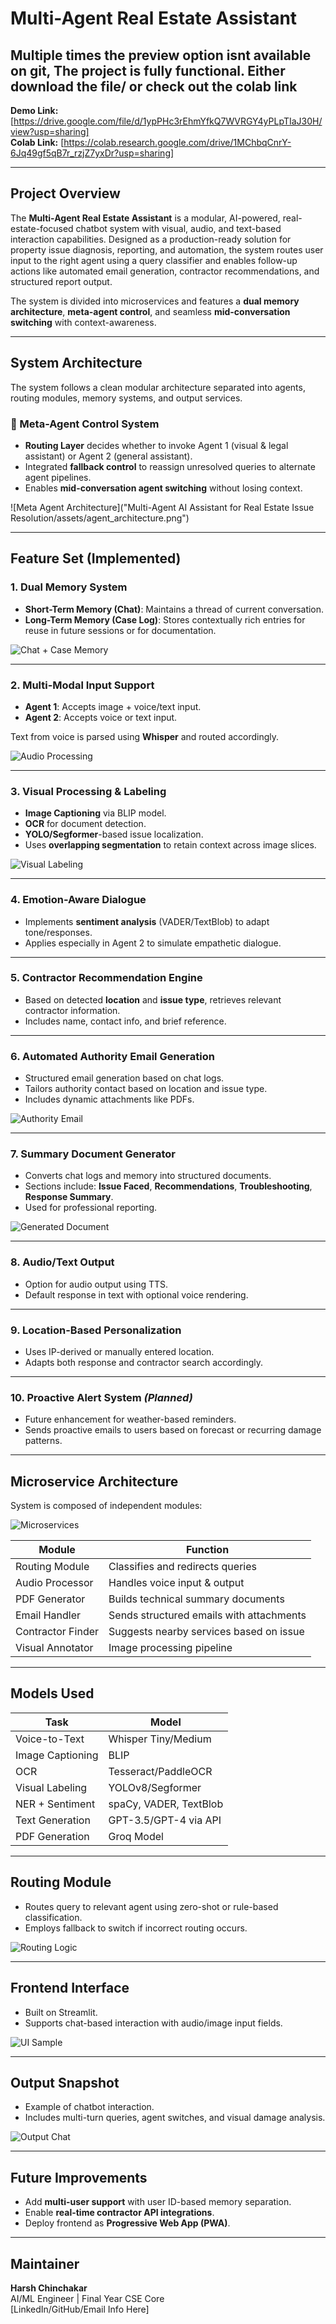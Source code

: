 # Multi-Agent Real Estate Assistant

Multiple times the preview option isnt available on git, The project is fully functional. Either download the file/ or check out the colab link
---
**Demo Link:** [https://drive.google.com/file/d/1ypPHc3rEhmYfkQ7WVRGY4yPLpTIaJ30H/view?usp=sharing]  
**Colab Link:** [https://colab.research.google.com/drive/1MChbqCnrY-6Jq49gf5qB7r_rzjZ7yxDr?usp=sharing]  

---

## Project Overview

The **Multi-Agent Real Estate Assistant** is a modular, AI-powered, real-estate-focused chatbot system with visual, audio, and text-based interaction capabilities. Designed as a production-ready solution for property issue diagnosis, reporting, and automation, the system routes user input to the right agent using a query classifier and enables follow-up actions like automated email generation, contractor recommendations, and structured report output.

The system is divided into microservices and features a **dual memory architecture**, **meta-agent control**, and seamless **mid-conversation switching** with context-awareness.

---

## System Architecture

The system follows a clean modular architecture separated into agents, routing modules, memory systems, and output services.

### 🔁 Meta-Agent Control System
- **Routing Layer** decides whether to invoke Agent 1 (visual & legal assistant) or Agent 2 (general assistant).
- Integrated **fallback control** to reassign unresolved queries to alternate agent pipelines.
- Enables **mid-conversation agent switching** without losing context.

![Meta Agent Architecture]("Multi-Agent AI Assistant for Real Estate Issue Resolution/assets/agent_architecture.png")

---

## Feature Set (Implemented)

### 1. Dual Memory System
- **Short-Term Memory (Chat)**: Maintains a thread of current conversation.
- **Long-Term Memory (Case Log)**: Stores contextually rich entries for reuse in future sessions or for documentation.

![Chat + Case Memory](assets/chat_output.png)

---

### 2. Multi-Modal Input Support
- **Agent 1**: Accepts image + voice/text input.
- **Agent 2**: Accepts voice or text input.

Text from voice is parsed using **Whisper** and routed accordingly.

![Audio Processing](assets/audio_processing.png)

---

### 3. Visual Processing & Labeling
- **Image Captioning** via BLIP model.
- **OCR** for document detection.
- **YOLO/Segformer**-based issue localization.
- Uses **overlapping segmentation** to retain context across image slices.

![Visual Labeling](assets/image_issue_highlighting.png)

---

### 4. Emotion-Aware Dialogue
- Implements **sentiment analysis** (VADER/TextBlob) to adapt tone/responses.
- Applies especially in Agent 2 to simulate empathetic dialogue.

---

### 5. Contractor Recommendation Engine
- Based on detected **location** and **issue type**, retrieves relevant contractor information.
- Includes name, contact info, and brief reference.

---

### 6. Automated Authority Email Generation
- Structured email generation based on chat logs.
- Tailors authority contact based on location and issue type.
- Includes dynamic attachments like PDFs.

![Authority Email](assets/authority_email.png)

---

### 7. Summary Document Generator
- Converts chat logs and memory into structured documents.
- Sections include: **Issue Faced**, **Recommendations**, **Troubleshooting**, **Response Summary**.
- Used for professional reporting.

![Generated Document](assets/generated_doc.png)

---

### 8. Audio/Text Output
- Option for audio output using TTS.
- Default response in text with optional voice rendering.

---

### 9. Location-Based Personalization
- Uses IP-derived or manually entered location.
- Adapts both response and contractor search accordingly.

---

### 10. Proactive Alert System *(Planned)*
- Future enhancement for weather-based reminders.
- Sends proactive emails to users based on forecast or recurring damage patterns.

---

## Microservice Architecture

System is composed of independent modules:

![Microservices](assets/microservices_module.png)

| Module | Function |
|--------|----------|
| Routing Module | Classifies and redirects queries |
| Audio Processor | Handles voice input & output |
| PDF Generator | Builds technical summary documents |
| Email Handler | Sends structured emails with attachments |
| Contractor Finder | Suggests nearby services based on issue |
| Visual Annotator | Image processing pipeline |

---

## Models Used

| Task | Model |
|------|-------|
| Voice-to-Text | Whisper Tiny/Medium |
| Image Captioning | BLIP |
| OCR | Tesseract/PaddleOCR |
| Visual Labeling | YOLOv8/Segformer |
| NER + Sentiment | spaCy, VADER, TextBlob |
| Text Generation | GPT-3.5/GPT-4 via API |
| PDF Generation | Groq Model |

---

## Routing Module

- Routes query to relevant agent using zero-shot or rule-based classification.
- Employs fallback to switch if incorrect routing occurs.

![Routing Logic](assets/routing_module.png)

---

## Frontend Interface

- Built on Streamlit.
- Supports chat-based interaction with audio/image input fields.

![UI Sample](assets/ui_sample.png)

---

## Output Snapshot

- Example of chatbot interaction.
- Includes multi-turn queries, agent switches, and visual damage analysis.

![Output Chat](assets/chat_output.png)

---

## Future Improvements

- Add **multi-user support** with user ID-based memory separation.
- Enable **real-time contractor API integrations**.
- Deploy frontend as **Progressive Web App (PWA)**.

---

## Maintainer

**Harsh Chinchakar**  
AI/ML Engineer | Final Year CSE Core  
[LinkedIn/GitHub/Email Info Here]
